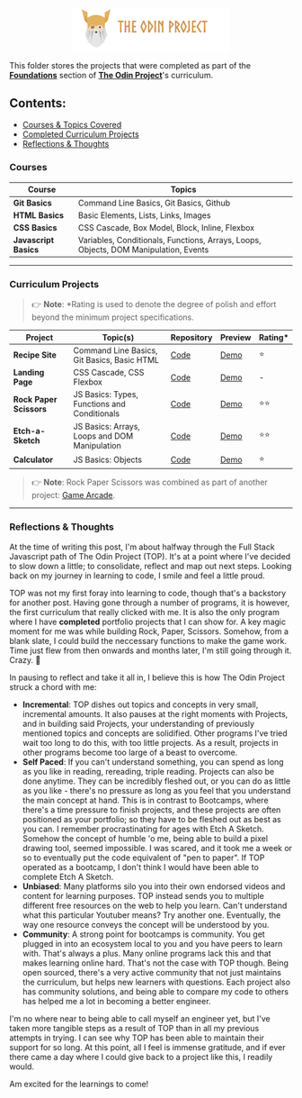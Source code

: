 <p align="center"><img src="../public/top-header-h.png" alt="felixtanhm-portfolio-the-odin-project" width="280"/></p>

This folder stores the projects that were completed as part of the [**Foundations**](https://www.theodinproject.com/paths/foundations/courses/foundations) section of [**The Odin Project**](https://www.theodinproject.com/)'s curriculum.

## **Contents:**

- [Courses & Topics Covered](#courses)
- [Completed Curriculum Projects](#curriculum-projects)
- [Reflections & Thoughts](#reflections--thoughts)

### **Courses**

| Course                | Topics                                                                               |
| --------------------- | ------------------------------------------------------------------------------------ |
| **Git Basics**        | Command Line Basics, Git Basics, Github                                              |
| **HTML Basics**       | Basic Elements, Lists, Links, Images                                                 |
| **CSS Basics**        | CSS Cascade, Box Model, Block, Inline, Flexbox                                       |
| **Javascript Basics** | Variables, Conditionals, Functions, Arrays, Loops, Objects, DOM Manipulation, Events |

---

### **Curriculum Projects**

> 👉 **Note**:
> \*Rating is used to denote the degree of polish and effort beyond the minimum project specifications.

| Project                 | Topic(s)                                      | Repository                                                                                            | Preview                                                                                     | Rating\* |
| ----------------------- | --------------------------------------------- | ----------------------------------------------------------------------------------------------------- | ------------------------------------------------------------------------------------------- | -------- |
| **Recipe Site**         | Command Line Basics, Git Basics, Basic HTML   | [Code](https://github.com/felixtanhm/my-odin-project/tree/main/foundations/01-recipe-site)            | [Demo](https://felixtanhm.github.io/my-odin-projects/foundations/01-recipe-site)            | ⭐       |
| **Landing Page**        | CSS Cascade, CSS Flexbox                      | [Code](https://github.com/felixtanhm/my-odin-project/tree/main/foundations/02-landing-page)           | [Demo](https://felixtanhm.github.io/my-odin-projects/foundations/02-landing-page)           | -        |
| **Rock Paper Scissors** | JS Basics: Types, Functions and Conditionals  | [Code](https://github.com/felixtanhm/game-arcade)                                                     | [Demo](https://game-arcade.pages.dev/)                                                      | ⭐⭐     |
| **Etch-a-Sketch**       | JS Basics: Arrays, Loops and DOM Manipulation | [Code](https://github.com/felixtanhm/my-odin-project/tree/main/foundations/04-etch-a-sketch)          | [Demo](https://felixtanhm.github.io/my-odin-projects/foundations/04-etch-a-sketch)          | ⭐⭐     |
| **Calculator**          | JS Basics: Objects                            | [Code](https://github.com/felixtanhm/my-odin-project/tree/main/foundations/05-calculator-%5BFINAL%5D) | [Demo](https://felixtanhm.github.io/my-odin-projects/foundations/05-calculator-%5BFINAL%5D) | ⭐       |

> 👉 **Note**:
> Rock Paper Scissors was combined as part of another project: [Game Arcade](https://github.com/felixtanhm/game-arcade).

---

### Reflections & Thoughts

At the time of writing this post, I'm about halfway through the Full Stack Javascript path of The Odin Project (TOP). It's at a point where I've decided to slow down a little; to consolidate, reflect and map out next steps. Looking back on my journey in learning to code, I smile and feel a little proud.

TOP was not my first foray into learning to code, though that's a backstory for another post. Having gone through a number of programs, it is however, the first curriculum that really clicked with me. It is also the only program where I have **completed** portfolio projects that I can show for. A key magic moment for me was while building Rock, Paper, Scissors. Somehow, from a blank slate, I could build the neccessary functions to make the game work. Time just flew from then onwards and months later, I'm still going through it. Crazy. 🤯

In pausing to reflect and take it all in, I believe this is how The Odin Project struck a chord with me:

- **Incremental**: TOP dishes out topics and concepts in very small, incremental amounts. It also pauses at the right moments with Projects, and in building said Projects, your understanding of previously mentioned topics and concepts are solidified. Other programs I've tried wait too long to do this, with too little projects. As a result, projects in other programs become too large of a beast to overcome.
- **Self Paced**: If you can't understand something, you can spend as long as you like in reading, rereading, triple reading. Projects can also be done anytime. They can be incredibly fleshed out, or you can do as little as you like - there's no pressure as long as you feel that you understand the main concept at hand. This is in contrast to Bootcamps, where there's a time pressure to finish projects, and these projects are often positioned as your portfolio; so they have to be fleshed out as best as you can. I remember procrastinating for ages with Etch A Sketch. Somehow the concept of humble 'o me, being able to build a pixel drawing tool, seemed impossible. I was scared, and it took me a week or so to eventually put the code equivalent of "pen to paper". If TOP operated as a bootcamp, I don't think I would have been able to complete Etch A Sketch.
- **Unbiased**: Many platforms silo you into their own endorsed videos and content for learning purposes. TOP instead sends you to multiple different free resources on the web to help you learn. Can't understand what this particular Youtuber means? Try another one. Eventually, the way one resource conveys the concept will be understood by you.
- **Community**: A strong point for bootcamps is community. You get plugged in into an ecosystem local to you and you have peers to learn with. That's always a plus. Many online programs lack this and that makes learning online hard. That's not the case with TOP though. Being open sourced, there's a very active community that not just maintains the curriculum, but helps new learners with questions. Each project also has community solutions, and being able to compare my code to others has helped me a lot in becoming a better engineer.

I'm no where near to being able to call myself an engineer yet, but I've taken more tangible steps as a result of TOP than in all my previous attempts in trying. I can see why TOP has been able to maintain their support for so long. At this point, all I feel is immense gratitude, and if ever there came a day where I could give back to a project like this, I readily would.

Am excited for the learnings to come!
